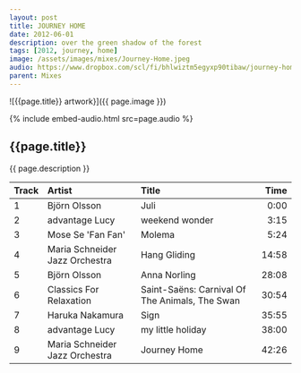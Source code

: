 ```yaml
---
layout: post
title: JOURNEY HOME
date: 2012-06-01
description: over the green shadow of the forest
tags: [2012, journey, home]
image: /assets/images/mixes/Journey-Home.jpeg
audio: https://www.dropbox.com/scl/fi/bhlwiztm5egyxp90tibaw/journey-home.mp3?rlkey=izhf4109823ij2epo1nehvib4&raw=1
parent: Mixes
---
```


![{{page.title}} artwork}]({{ page.image }})

{% include embed-audio.html src=page.audio %}

## {{page.title}}
{{ page.description }}

| Track | Artist                            | Title                                               |   Time |
|:------|:----------------------------------|:----------------------------------------------------|-------:|
| 1     | Björn Olsson                      | Juli                                                |   0:00 |
| 2     | advantage Lucy                    | weekend wonder                                      |   3:15 |
| 3     | Mose Se 'Fan Fan'                 | Molema                                              |   5:24 |
| 4     | Maria Schneider Jazz Orchestra    | Hang Gliding                                        |  14:58 |
| 5     | Björn Olsson                      | Anna Norling                                        |  28:08 |
| 6     | Classics For Relaxation           | Saint-Saëns: Carnival Of The Animals, The Swan      |  30:54 |
| 7     | Haruka Nakamura                   | Sign                                                |  35:55 |
| 8     | advantage Lucy                    | my little holiday                                   |  38:00 |
| 9     | Maria Schneider Jazz Orchestra    | Journey Home                                        |  42:26 |